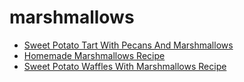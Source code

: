 # marshmallows

 * [Sweet Potato Tart With Pecans And Marshmallows](index/s/sweet-potato-tart-with-pecans-and-marshmallows-107339.json)
 * [Homemade Marshmallows Recipe](index/h/homemade-marshmallows-recipe.json)
 * [Sweet Potato Waffles With Marshmallows Recipe](index/s/sweet-potato-waffles-with-marshmallows-recipe.json)
